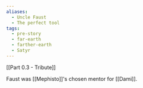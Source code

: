 ```yaml
---
aliases:
  - Uncle Faust
  - The perfect tool
tags:
  - pre-story
  - far-earth
  - farther-earth
  - Satyr
---
```

[[Part 0.3 - Tribute]] 

Faust was [[Mephisto]]'s chosen mentor for [[Dami]].